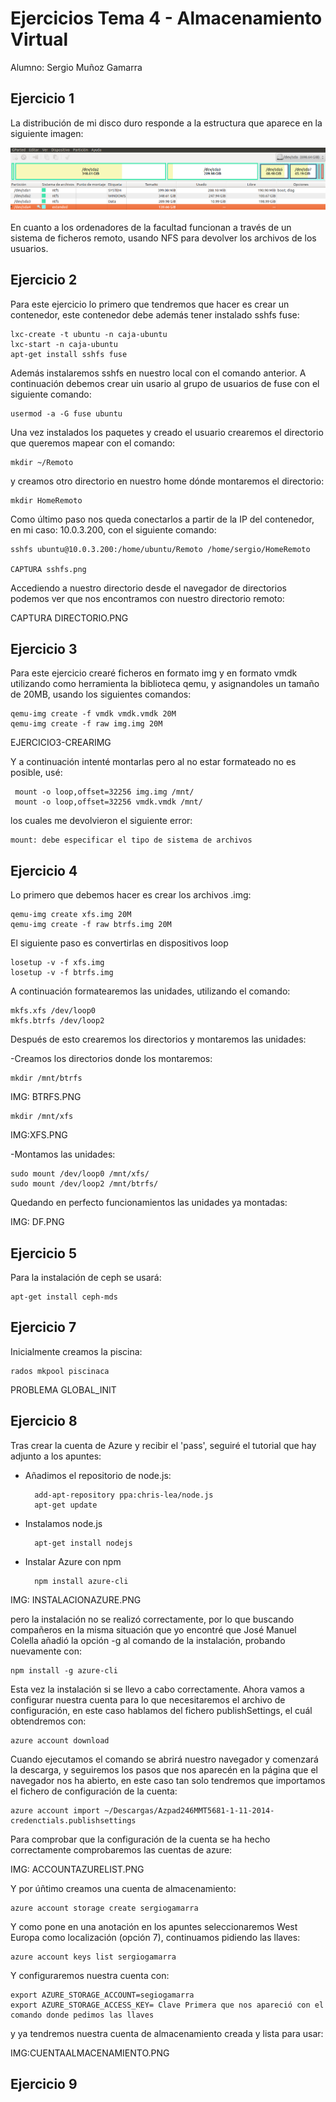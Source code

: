 # Ejercicios Tema 4 - Almacenamiento Virtual

Alumno: Sergio Muñoz Gamarra

## Ejercicio 1

La distribución de mi disco duro responde a la estructura que aparece en la siguiente imagen:

![Ejercicio1a](https://github.com/SergioMGamarra/IV---13-14/blob/master/imgTema4/ej1-a.png?raw=true)


En cuanto a los ordenadores de la facultad funcionan a través de un sistema de ficheros remoto, usando NFS para devolver los archivos de los usuarios.

## Ejercicio 2

Para este ejercicio lo primero que tendremos que hacer es crear un contenedor, este contenedor debe además tener instalado sshfs fuse:

    lxc-create -t ubuntu -n caja-ubuntu
    lxc-start -n caja-ubuntu
    apt-get install sshfs fuse
    
Además instalaremos sshfs en nuestro local con el comando anterior.
A continuación debemos crear uin usario al grupo de usuarios de fuse con el siguiente comando:
    
    usermod -a -G fuse ubuntu


Una vez instalados los paquetes y creado el usuario crearemos el directorio que queremos mapear con el comando:

    mkdir ~/Remoto


y creamos otro directorio en nuestro home dónde montaremos el directorio:

    mkdir HomeRemoto
    

Como último paso nos queda conectarlos a partir de la IP del contenedor, en mi caso: 10.0.3.200, con el siguiente comando:

    sshfs ubuntu@10.0.3.200:/home/ubuntu/Remoto /home/sergio/HomeRemoto
    
    CAPTURA sshfs.png
    
Accediendo a nuestro directorio desde el navegador de directorios podemos ver que nos encontramos con nuestro directorio remoto:

CAPTURA DIRECTORIO.PNG



## Ejercicio 3

Para este ejercicio crearé ficheros en formato img y en formato vmdk utilizando como herramienta la biblioteca qemu, y asignandoles un tamaño de 20MB, usando los siguientes comandos:

    
    qemu-img create -f vmdk vmdk.vmdk 20M
    qemu-img create -f raw img.img 20M
    
EJERCICIO3-CREARIMG

Y a continuación intenté montarlas pero al no estar formateado no es posible, usé:

     mount -o loop,offset=32256 img.img /mnt/
     mount -o loop,offset=32256 vmdk.vmdk /mnt/
    
los cuales me devolvieron el siguiente error:

    mount: debe especificar el tipo de sistema de archivos

    
## Ejercicio 4

Lo primero que debemos hacer es crear los archivos .img:

    qemu-img create xfs.img 20M
    qemu-img create -f raw btrfs.img 20M

El siguiente paso es convertirlas en dispositivos loop 

    losetup -v -f xfs.img
    losetup -v -f btrfs.img
    
A continuación formatearemos las unidades, utilizando el comando:

    mkfs.xfs /dev/loop0
    mkfs.btrfs /dev/loop2
    
Después de esto crearemos los directorios y montaremos las unidades:

-Creamos los directorios donde los montaremos:

    mkdir /mnt/btrfs
    
IMG: BTRFS.PNG 
    
    mkdir /mnt/xfs

IMG:XFS.PNG

-Montamos las unidades:

    sudo mount /dev/loop0 /mnt/xfs/
    sudo mount /dev/loop2 /mnt/btrfs/
    
Quedando en perfecto funcionamientos las unidades ya montadas:

IMG: DF.PNG


## Ejercicio 5

Para la instalación de ceph se usará:

    apt-get install ceph-mds
    
## Ejercicio 7

Inicialmente creamos la piscina:

    rados mkpool piscinaca

PROBLEMA GLOBAL_INIT





## Ejercicio 8

Tras crear la cuenta de Azure y recibir el 'pass', seguiré el tutorial que hay adjunto a los apuntes:

- Añadimos el repositorio de node.js:
    
        add-apt-repository ppa:chris-lea/node.js
        apt-get update

- Instalamos node.js

        apt-get install nodejs
    
- Instalar Azure con npm

        npm install azure-cli
    
IMG: INSTALACIONAZURE.PNG

pero la instalación no se realizó correctamente, por lo que buscando compañeros en la misma situación que yo encontré que José Manuel Colella añadió la opción -g al comando de la instalación, probando nuevamente con:

    npm install -g azure-cli
    
Esta vez la instalación si se llevo a cabo correctamente. Ahora vamos a configurar nuestra cuenta para lo que necesitaremos el archivo de configuración, en este caso hablamos del fichero publishSettings, el cuál obtendremos con:

    azure account download
    
Cuando ejecutamos el comando se abrirá nuestro navegador y comenzará la descarga, y seguiremos los pasos que nos aparecén en la página que el navegador nos ha abierto, en este caso tan solo tendremos que importamos el fichero de configuración de la cuenta:

    azure account import ~/Descargas/Azpad246MMT5681-1-11-2014-credenctials.publishsettings

Para comprobar que la configuración de la cuenta se ha hecho correctamente comprobaremos las cuentas de azure:

IMG: ACCOUNTAZURELIST.PNG

Y por úñtimo creamos una cuenta de almacenamiento:

    azure account storage create sergiogamarra
    
Y como pone en una anotación en los apuntes seleccionaremos West Europa como localización (opción 7), continuamos pidiendo las llaves:

    azure account keys list sergiogamarra
    
Y configuraremos nuestra cuenta con:

    export AZURE_STORAGE_ACCOUNT=segiogamarra
    export AZURE_STORAGE_ACCESS_KEY= Clave Primera que nos apareció con el comando donde pedimos las llaves
    
y ya tendremos nuestra cuenta de almacenamiento creada y lista para usar:

IMG:CUENTAALMACENAMIENTO.PNG

## Ejercicio 9





